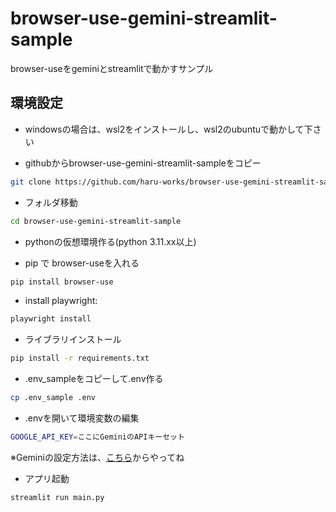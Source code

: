 # browser-use-gemini-streamlit-sample
browser-useをgeminiとstreamlitで動かすサンプル

## 環境設定
- windowsの場合は、wsl2をインストールし、wsl2のubuntuで動かして下さい

- githubからbrowser-use-gemini-streamlit-sampleをコピー
```bash
git clone https://github.com/haru-works/browser-use-gemini-streamlit-sample.git
```
- フォルダ移動
```bash
cd browser-use-gemini-streamlit-sample
```
- pythonの仮想環境作る(python 3.11.xx以上)
  
- pip で browser-useを入れる
```bash
pip install browser-use
```
- install playwright:
```bash
playwright install
```
- ライブラリインストール
```bash
pip install -r requirements.txt
```
- .env_sampleをコピーして.env作る
```bash
cp .env_sample .env
```
- .envを開いて環境変数の編集
```bash
GOOGLE_API_KEY=ここにGeminiのAPIキーセット
```
※Geminiの設定方法は、[こちら](https://ai.google.dev/gemini-api/docs?hl=ja)からやってね

- アプリ起動
```bash
streamlit run main.py
```

  
